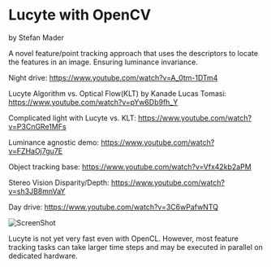# Lucyte with OpenCV
by Stefan Mader

A novel feature/point tracking approach that uses the descriptors to locate the features in an image. Ensuring luminance invariance.

Night drive: https://www.youtube.com/watch?v=A_0tm-1DTm4

Lucyte Algorithm vs. Optical Flow(KLT) by Kanade Lucas Tomasi: https://www.youtube.com/watch?v=pYw6Db9fh_Y

Complicated light with Lucyte vs. KLT: https://www.youtube.com/watch?v=P3CnGRe1MFs

Luminance agnostic demo: https://www.youtube.com/watch?v=FZHaOj7gu7E

Object tracking base: https://www.youtube.com/watch?v=Vfx42kb2aPM

Stereo Vision Disparity/Depth: https://www.youtube.com/watch?v=sh3JB8mnVaY

Day drive: https://www.youtube.com/watch?v=3C6wPafwNTQ

![ScreenShot](https://raw.github.com/kosmonautdnb/lucyte_cv/main/desc.png)

Lucyte is not yet very fast even with OpenCL. However, most feature tracking tasks can take larger time steps and may be executed in parallel on dedicated hardware.
